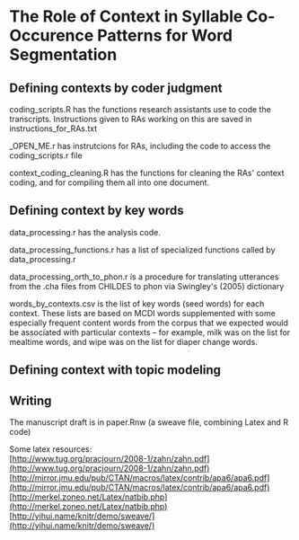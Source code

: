# The Role of Context in Syllable Co-Occurence Patterns for Word Segmentation

## Defining contexts by coder judgment
coding_scripts.R has the functions research assistants use to code the transcripts. Instructions given to RAs working on this are saved in instructions_for_RAs.txt
    
_OPEN_ME.r has instrutcions for RAs, including the code to access the coding_scripts.r file 

context_coding_cleaning.R has the functions for cleaning the RAs' context coding, and for compiling them all into one document.
    
## Defining context by key words    
data_processing.r has the analysis code.

data_processing_functions.r has a list of specialized functions called by data_processing.r

data_processing_orth_to_phon.r is a procedure for translating utterances from the .cha files from CHILDES to phon via Swingley's (2005) dictionary

words_by_contexts.csv is the list of key words (seed words) for each context. These lists are based on MCDI words supplemented with some especially frequent content words from the corpus that we expected would be associated with particular contexts – for example, milk was on the list for mealtime words, and wipe was on the list for diaper change words. 

## Defining context with topic modeling


## Writing
The manuscript draft is in paper.Rnw (a sweave file, combining Latex and R code)

Some latex resources:     
[http://www.tug.org/pracjourn/2008-1/zahn/zahn.pdf](http://www.tug.org/pracjourn/2008-1/zahn/zahn.pdf)
[http://mirror.jmu.edu/pub/CTAN/macros/latex/contrib/apa6/apa6.pdf](http://mirror.jmu.edu/pub/CTAN/macros/latex/contrib/apa6/apa6.pdf)
[http://merkel.zoneo.net/Latex/natbib.php](http://merkel.zoneo.net/Latex/natbib.php)
[http://yihui.name/knitr/demo/sweave/](http://yihui.name/knitr/demo/sweave/)
